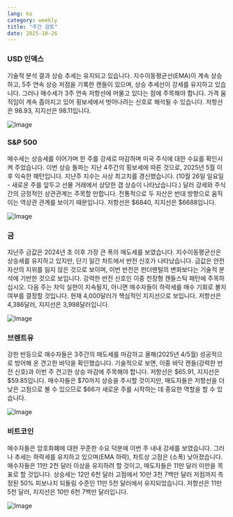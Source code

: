 ```yaml
---
lang: ko
category: weekly
title: "주간 검토"
date: 2025-10-26
---
```


### USD 인덱스

기술적 분석 결과 상승 추세는 유지되고 있습니다. 지수이동평균선(EMA)이 계속 상승하고, 5주 연속 상승 저점을 기록한 캔들이 있으며, 상승 추세선이 강세를 유지하고 있습니다. 그러나 매수세가 3주 연속 저항선에 머물고 있다는 점에 주목해야 합니다. 가격 움직임이 계속 좁아지고 있어 횡보세에서 벗어나려는 신호로 해석될 수 있습니다. 저항선은 98.93, 지지선은 98.11입니다.

![Image](https://markleighedu.github.io/img/Oct-2025/26-Oct-2025/usdindex.jpg)

### S&P 500

매수세는 상승세를 이어가며 한 주를 강세로 마감하며 미국 주식에 대한 수요를 확인시켜 주었습니다. 이번 상승 돌파는 지난 4주간의 횡보세에 따른 것으로, 2025년 5월 이후 익숙한 패턴입니다. 지난주 지수는 사상 최고치를 경신했습니다. (10월 26일 일요일 - 새로운 주를 앞두고 선물 거래에서 상당한 갭 상승이 나타났습니다.) 달러 강세와 주식 간의 긍정적인 상관관계는 주목할 만합니다. 전통적으로 두 자산은 반대 방향으로 움직이는 역상관 관계를 보이기 때문입니다. 저항선은 $6840, 지지선은 $6688입니다.

![Image](https://markleighedu.github.io/img/Oct-2025/26-Oct-2025/sp500.jpg)

### 금

지난주 금값은 2024년 초 이후 가장 큰 폭의 매도세를 보였습니다. 지수이동평균선은 상승세를 유지하고 있지만, 단기 일간 차트에서 반전 신호가 나타났습니다. 금값은 안전자산의 지위를 잃지 않은 것으로 보이며, 이번 반전은 펀더멘털의 변화보다는 기술적 분석에 기반한 것으로 보입니다. 강력한 반전 신호인 이중 천장형 캔들스틱 패턴에 주목하십시오. 다음 주는 차익 실현이 지속될지, 아니면 매수자들이 하락세를 매수 기회로 볼지 여부를 결정할 것입니다. 현재 4,000달러가 핵심적인 지지선으로 보입니다. 저항선은 4,386달러, 지지선은 3,998달러입니다.

![Image](https://markleighedu.github.io/img/Oct-2025/26-Oct-2025/gold.jpg)

### 브렌트유

강한 반등으로 매수자들은 3주간의 매도세를 마감하고 올해(2025년 4/5월) 성공적으로 방어해 온 견고한 바닥을 확인했습니다. 기술적으로 보면, 이중 바닥 캔들(강력한 반전 신호)과 이번 주 견고한 상승 마감에 주목해야 합니다. 저항선은 $65.91, 지지선은 $59.85입니다. 매수자들은 $70까지 상승을 주시할 것이지만, 매도자들은 저항선을 더 낮은 고점으로 볼 수 있으므로 $66가 새로운 주를 시작하는 데 중요한 역할을 할 수 있습니다.

![Image](https://markleighedu.github.io/img/Oct-2025/26-Oct-2025/brentoil.jpg)

### 비트코인

매수자들은 암호화폐에 대한 꾸준한 수요 덕분에 이번 주 내내 강세를 보였습니다. 그러나 추세는 하락세를 유지하고 있으며(EMA 하락), 차트상 고점은 (소폭) 낮아졌습니다. 매수자들은 11만 2천 달러 이상을 유지하려 할 것이고, 매도자들은 11만 달러 미만을 목표로 할 것입니다. 상승세는 12만 6천 달러 고점에서 10만 3천 7백만 달러 저점까지 측정된 50% 피보나치 되돌림 수준인 11만 5천 달러에서 유지되었습니다. 저항선은 11만 5천 달러, 지지선은 10만 6천 7백만 달러입니다.

![Image](https://markleighedu.github.io/img/Oct-2025/26-Oct-2025/bitcoin.jpg)

